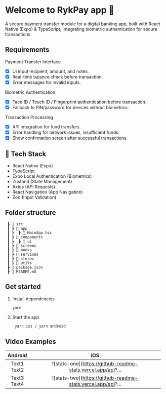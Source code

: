 # Welcome to RykPay app 👋

A secure payment transfer module for a digital banking app, built with React Native (Expo) & TypeScript, integrating biometric authentication for secure transactions.

## Requirements

Payment Transfer Interface

- [x] Ui input recipient, amount, and notes.
- [x] Real-time balance check before transaction.
- [x] Error messages for invalid inputs.

Biometric Authentication

- [x] Face ID / Touch ID / Fingerprint authentication before transaction.
- [x] Fallback to PIN/password for devices without biometrics.

Transaction Processing

- [x] API integration for fund transfers.
- [x] Error handling for network issues, insufficient funds.
- [x] Show confirmation screen after successful transactions.

## 🚀 Tech Stack

- React Native (Expo)
- TypeScript
- Expo Local Authentication (Biometrics)
- Zustand (State Management)
- Axios (API Requests)
- React Navigation (App Navigation)
- Zod (Input Validation)

## Folder structure

```📦 RykPay
 ┣ 📂 src
 ┃ ┣ 📂 app
 ┃ ┣  ┣ 📂 MainApp.tsx
 ┃ ┣ 📂 components
 ┃ ┣  ┣ 📂 ui
 ┃ ┣ 📂 screens
 ┃ ┣ 📂 hooks
 ┃ ┣ 📂 services
 ┃ ┣ 📂 stores
 ┃ ┣ 📂 utils
 ┣ 📜 package.json
 ┣ 📜 README.md
```

## Get started

1. Install dependencies

   ```bash
   yarn
   ```

2. Start the app

   ```bash
    yarn ios / yarn android
   ```

## Video Examples

|    **Android**    |                           **iOS**                           |
| :---------------: | :---------------------------------------------------------: |
| Text1 <br/> Text2 | ![stats-one](https://github-readme-stats.vercel.app/api?... |
| Text3 <br/> Text4 | ![stats-two](https://github-readme-stats.vercel.app/api?... |
